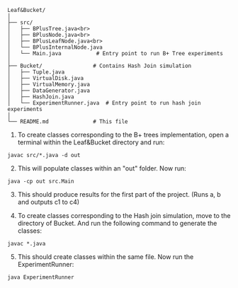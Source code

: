 ```
Leaf&Bucket/
│
├── src/          
│   ├── BPlusTree.java<br>
│   ├── BPlusNode.java<br>
│   ├── BPlusLeafNode.java<br>
│   └── BPlusInternalNode.java
│   └── Main.java           # Entry point to run B+ Tree experiments
│
├── Bucket/                # Contains Hash Join simulation
│   ├── Tuple.java
│   ├── VirtualDisk.java
│   ├── VirtualMemory.java
│   ├── DataGenerator.java
│   ├── HashJoin.java
│   └── ExperimentRunner.java  # Entry point to run hash join experiments
│
└── README.md              # This file
```

1. To create classes corresponding to the B+ trees implementation, open a terminal within the Leaf&Bucket directory and run:

```javac src/*.java -d out```

2. This will populate classes within an "out" folder. Now run:

```java -cp out src.Main``` 

3. This should produce results for the first part of the project. (Runs a, b and outputs c1 to c4)

4. To create classes corresponding to the Hash join simulation, move to the directory of Bucket. And run the following command to generate the classes:

```javac *.java```

5. This should create classes within the same file. Now run the ExperimentRunner:

```java ExperimentRunner ```
